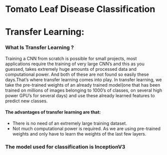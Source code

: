 # Tomato Leaf Disease Classification

# Transfer Learning:
  <h3>What Is Transfer Learning ?</h3>
  <p>Training a CNN from scratch is possible for small projects, most applications require the training of very large CNN’s and this as you guessed, takes extremely huge amounts of processed data and computational power. And both of these are not found so easily these days.That’s where transfer learning comes into play. In transfer learning, we take the pre-trained weights of an already trained model(one that has been trained on millions of images belonging to 1000’s of classes, on several high power GPU’s for several days) and use these already learned features to predict new classes.</p>
  
<h4>The advantages of transfer learning are that:</h4>
<ul><li>There is no need of an extremely large training dataset.</li>
<li>Not much computational power is required. As we are using pre-trained weights and only have to learn the weights of the last few layers.</li></ul>


 <h3>The model used for classification is InceptionV3 
